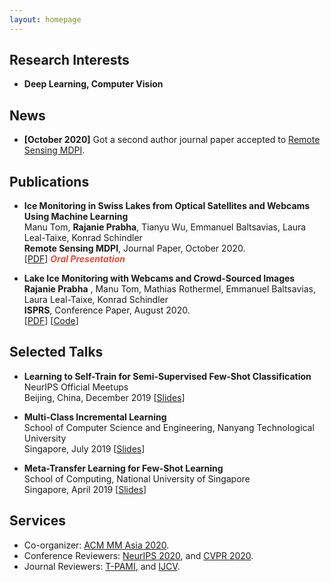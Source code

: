 ```yaml
---
layout: homepage
---
```


## Research Interests

- **Deep Learning, Computer Vision**

## News

- **[October 2020]** Got a second author journal paper accepted to [Remote Sensing MDPI](https://www.mdpi.com/2072-4292/12/21/3555).


## Publications

- **Ice Monitoring in Swiss Lakes from Optical Satellites and Webcams Using Machine Learning**
  <br>
  Manu Tom, **Rajanie Prabha**, Tianyu Wu, Emmanuel Baltsavias, Laura Leal-Taixe, Konrad Schindler
  <br>
  **Remote Sensing MDPI**, Journal Paper, October 2020.
  <br>
  [[PDF](https://www.mdpi.com/2072-4292/12/21/3555)]  <strong><i style="color:#e74d3c">Oral Presentation</i></strong>

- **Lake Ice Monitoring with Webcams and Crowd-Sourced Images**
  <br>
  **Rajanie Prabha** , Manu Tom, Mathias Rothermel, Emmanuel Baltsavias, Laura Leal-Taixe, Konrad Schindler
  <br>
  **ISPRS**, Conference Paper, August 2020.
  <br>
  [[PDF](https://www.isprs-ann-photogramm-remote-sens-spatial-inf-sci.net/V-2-2020/549/2020/)] [[Code](https://github.com/czarmanu/deeplab-lakeice-webcams)]



## Selected Talks

- **Learning to Self-Train for Semi-Supervised Few-Shot Classification**
  <br>
  NeurIPS Official Meetups
  <br>
  Beijing, China, December 2019 [[Slides](https://people.mpi-inf.mpg.de/~yaliu/files/learning-to-self-train-slides.pdf)]

- **Multi-Class Incremental Learning**
  <br>
  School of Computer Science and Engineering, Nanyang Technological University
  <br>
  Singapore, July 2019 [[Slides](https://people.mpi-inf.mpg.de/~yaliu/files/multi-class-incremental-learning.pdf)]

- **Meta-Transfer Learning for Few-Shot Learning**
  <br>
  School of Computing, National University of Singapore
  <br>
  Singapore, April 2019 [[Slides](https://people.mpi-inf.mpg.de/~yaliu/files/meta-transfer-learning-slides.pdf)]

## Services

- Co-organizer: [ACM MM Asia 2020](https://mmasia2020.org/).
- Conference Reviewers: [NeurIPS 2020](https://neurips.cc/Conferences/2020), and [CVPR 2020](http://cvpr2020.thecvf.com/).
- Journal Reviewers: [T-PAMI](https://ieeexplore.ieee.org/xpl/RecentIssue.jsp?punumber=34), and [IJCV](https://www.springer.com/journal/11263).
